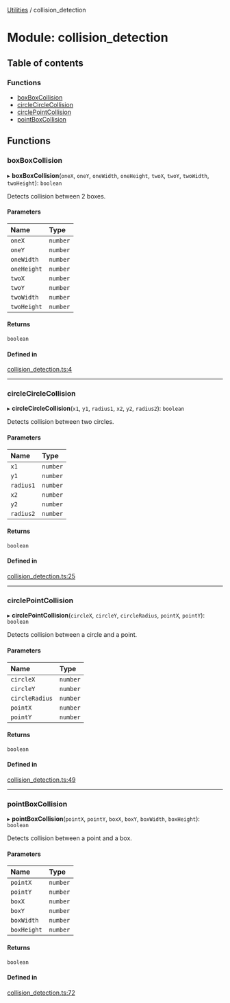 [Utilities](../README.md) / collision_detection

# Module: collision\_detection

## Table of contents

### Functions

- [boxBoxCollision](collision_detection.md#boxboxcollision)
- [circleCircleCollision](collision_detection.md#circlecirclecollision)
- [circlePointCollision](collision_detection.md#circlepointcollision)
- [pointBoxCollision](collision_detection.md#pointboxcollision)

## Functions

### boxBoxCollision

▸ **boxBoxCollision**(`oneX`, `oneY`, `oneWidth`, `oneHeight`, `twoX`, `twoY`, `twoWidth`, `twoHeight`): `boolean`

Detects collision between 2 boxes.

#### Parameters

| Name | Type |
| :------ | :------ |
| `oneX` | `number` |
| `oneY` | `number` |
| `oneWidth` | `number` |
| `oneHeight` | `number` |
| `twoX` | `number` |
| `twoY` | `number` |
| `twoWidth` | `number` |
| `twoHeight` | `number` |

#### Returns

`boolean`

#### Defined in

[collision_detection.ts:4](https://github.com/noobiept/utilities/blob/03a3e48/source/collision_detection.ts#L4)

___

### circleCircleCollision

▸ **circleCircleCollision**(`x1`, `y1`, `radius1`, `x2`, `y2`, `radius2`): `boolean`

Detects collision between two circles.

#### Parameters

| Name | Type |
| :------ | :------ |
| `x1` | `number` |
| `y1` | `number` |
| `radius1` | `number` |
| `x2` | `number` |
| `y2` | `number` |
| `radius2` | `number` |

#### Returns

`boolean`

#### Defined in

[collision_detection.ts:25](https://github.com/noobiept/utilities/blob/03a3e48/source/collision_detection.ts#L25)

___

### circlePointCollision

▸ **circlePointCollision**(`circleX`, `circleY`, `circleRadius`, `pointX`, `pointY`): `boolean`

Detects collision between a circle and a point.

#### Parameters

| Name | Type |
| :------ | :------ |
| `circleX` | `number` |
| `circleY` | `number` |
| `circleRadius` | `number` |
| `pointX` | `number` |
| `pointY` | `number` |

#### Returns

`boolean`

#### Defined in

[collision_detection.ts:49](https://github.com/noobiept/utilities/blob/03a3e48/source/collision_detection.ts#L49)

___

### pointBoxCollision

▸ **pointBoxCollision**(`pointX`, `pointY`, `boxX`, `boxY`, `boxWidth`, `boxHeight`): `boolean`

Detects collision between a point and a box.

#### Parameters

| Name | Type |
| :------ | :------ |
| `pointX` | `number` |
| `pointY` | `number` |
| `boxX` | `number` |
| `boxY` | `number` |
| `boxWidth` | `number` |
| `boxHeight` | `number` |

#### Returns

`boolean`

#### Defined in

[collision_detection.ts:72](https://github.com/noobiept/utilities/blob/03a3e48/source/collision_detection.ts#L72)
